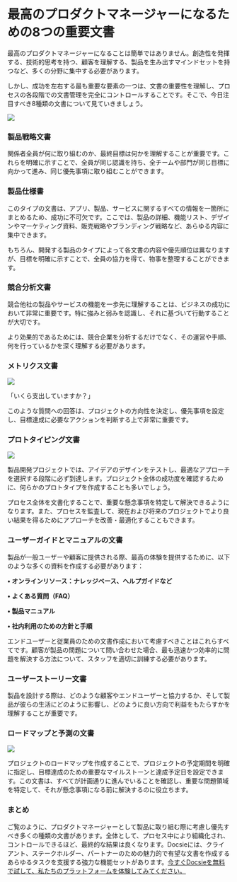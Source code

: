 # 最高のプロダクトマネージャーになるための8つの重要文書

最高のプロダクトマネージャーになることは簡単ではありません。創造性を発揮する、技術的思考を持つ、顧客を理解する、製品を生み出すマインドセットを持つなど、多くの分野に集中する必要があります。

しかし、成功を左右する最も重要な要素の一つは、文書の重要性を理解し、プロセスの各段階での文書管理を完全にコントロールすることです。そこで、今日注目すべき8種類の文書について見ていきましょう。

![](https://cdn.docsie.io/workspace_8D5W1pxgb7Jq3oZO7/doc_TW7xFF3ucs3XCi5rY/file_vN9YuYjwCFqqYv7sZ/c8cc5da1-cc99-56e7-2e9a-66c5ec3e0738firmbee_com_gcsNOsPEXfs_unsplash_(1)_min.jpg)

### 製品戦略文書

関係者全員が何に取り組むのか、最終目標は何かを理解することが重要です。これらを明確に示すことで、全員が同じ認識を持ち、全チームや部門が同じ目標に向かって進み、同じ優先事項に取り組むことができます。

### 製品仕様書

このタイプの文書は、アプリ、製品、サービスに関するすべての情報を一箇所にまとめるため、成功に不可欠です。ここでは、製品の詳細、機能リスト、デザインやマーケティング資料、販売戦略やブランディング戦略など、あらゆる内容に集中できます。

もちろん、開発する製品のタイプによって各文書の内容や優先順位は異なりますが、目標を明確に示すことで、全員の協力を得て、物事を整理することができます。

### 競合分析文書

競合他社の製品やサービスの機能を一歩先に理解することは、ビジネスの成功において非常に重要です。特に強みと弱みを認識し、それに基づいて行動することが大切です。

より効果的であるためには、競合企業を分析するだけでなく、その運営や手順、何を行っているかを深く理解する必要があります。

### メトリクス文書

![](https://cdn.docsie.io/workspace_8D5W1pxgb7Jq3oZO7/doc_TW7xFF3ucs3XCi5rY/file_IlAjgRwtpwBDVKehx/1176f518-721f-89e5-5db5-cbc46719944dstephen_dawson_qwtCeJ5cLYs_unsplash_min.jpg)

「いくら支出していますか？」

このような質問への回答は、プロジェクトの方向性を決定し、優先事項を設定し、目標達成に必要なアクションを判断する上で非常に重要です。

### プロトタイピング文書

![](https://cdn.docsie.io/workspace_8D5W1pxgb7Jq3oZO7/doc_TW7xFF3ucs3XCi5rY/file_JFsuAcNI4wR6HEBDj/455a8b62-6afd-93ac-a208-edfb8df458adsigmund__dJCBtdUu74_unsplash_min.jpg)

製品開発プロジェクトでは、アイデアのデザインをテストし、最適なアプローチを選択する段階に必ず到達します。プロジェクト全体の成功度を確認するために、何らかのプロトタイプを作成することも多いでしょう。

プロセス全体を文書化することで、重要な懸念事項を特定して解決できるようになります。また、プロセスを監査して、現在および将来のプロジェクトでより良い結果を得るためにアプローチを改善・最適化することもできます。

### ユーザーガイドとマニュアルの文書

製品が一般ユーザーや顧客に提供される際、最高の体験を提供するために、以下のような多くの資料を作成する必要があります：

**• オンラインリソース：ナレッジベース、ヘルプガイドなど**

**• よくある質問（FAQ）**

**• 製品マニュアル**

**• 社内利用のための方針と手順**

エンドユーザーと従業員のための文書作成において考慮すべきことはこれらすべてです。顧客が製品の問題について問い合わせた場合、最も迅速かつ効率的に問題を解決する方法について、スタッフを適切に訓練する必要があります。

### ユーザーストーリー文書

製品を設計する際は、どのような顧客やエンドユーザーと協力するか、そして製品が彼らの生活にどのように影響し、どのように良い方向で利益をもたらすかを理解することが重要です。

### ロードマップと予測の文書

![](https://cdn.docsie.io/workspace_8D5W1pxgb7Jq3oZO7/doc_TW7xFF3ucs3XCi5rY/file_T16bjL6bQTUr7TVXC/719e3d22-1b8a-62db-10bc-142c5c0a2201alvaro_reyes_qWwpHwip31M_unsplash_min.jpg)

プロジェクトのロードマップを作成することで、プロジェクトの予定期間を明確に指定し、目標達成のための重要なマイルストーンと達成予定日を設定できます。この文書は、すべてが計画通りに進んでいることを確認し、重要な問題領域を特定して、それが懸念事項になる前に解決するのに役立ちます。

### まとめ

ご覧のように、プロダクトマネージャーとして製品に取り組む際に考慮し優先すべき多くの種類の文書があります。全体として、プロセス中により組織化され、コントロールできるほど、最終的な結果は良くなります。Docsieには、クライアント、ステークホルダー、パートナーのための魅力的で有望な文書を作成するあらゆるタスクを支援する強力な機能セットがあります。[今すぐDocsieを無料で試して、私たちのプラットフォームを体験してみてください。](https://www.docsie.io/)